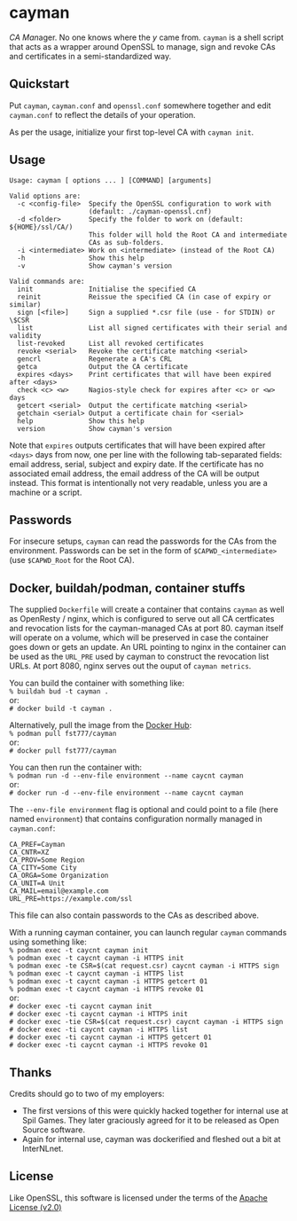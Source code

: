 # cayman

*CA Man*ager. No one knows where the *y* came from. `cayman` is a shell script
that acts as a wrapper around OpenSSL to manage, sign and revoke CAs and
certificates in a semi-standardized way.

## Quickstart

Put `cayman`, `cayman.conf` and `openssl.conf` somewhere together and edit
`cayman.conf` to reflect the details of your operation.

As per the usage, initialize your first top-level CA with `cayman init`.

## Usage

```
Usage: cayman [ options ... ] [COMMAND] [arguments]

Valid options are:
  -c <config-file>  Specify the OpenSSL configuration to work with
                    (default: ./cayman-openssl.cnf)
  -d <folder>       Specify the folder to work on (default: ${HOME}/ssl/CA/)
                    This folder will hold the Root CA and intermediate
                    CAs as sub-folders.
  -i <intermediate> Work on <intermediate> (instead of the Root CA)
  -h                Show this help
  -v                Show cayman's version

Valid commands are:
  init              Initialise the specified CA
  reinit            Reissue the specified CA (in case of expiry or similar)
  sign [<file>]     Sign a supplied *.csr file (use - for STDIN) or \$CSR
  list              List all signed certificates with their serial and validity
  list-revoked      List all revoked certificates
  revoke <serial>   Revoke the certificate matching <serial>
  gencrl            Regenerate a CA's CRL
  getca             Output the CA certificate
  expires <days>    Print certificates that will have been expired after <days>
  check <c> <w>     Nagios-style check for expires after <c> or <w> days
  getcert <serial>  Output the certificate matching <serial>
  getchain <serial> Output a certificate chain for <serial>
  help              Show this help
  version           Show cayman's version
```

Note that `expires` outputs certificates that will have been expired after
`<days>` days from now, one per line with the following tab-separated fields:
email address, serial, subject and expiry date. If the certificate has no
associated email address, the email address of the CA will be output instead.
This format is intentionally not very readable, unless you are a machine or a
script.

## Passwords
For insecure setups, `cayman` can read the passwords for the CAs from the
environment. Passwords can be set in the form of `$CAPWD_<intermediate>` (use
`$CAPWD_Root` for the Root CA).

## Docker, buildah/podman, container stuffs

The supplied `Dockerfile` will create a container that contains `cayman` as
well as OpenResty / nginx, which is configured to serve out all CA certficates
and revocation lists for the cayman-managed CAs at port 80. cayman itself will
operate on a volume, which will be preserved in case the container goes down or
gets an update. An URL pointing to nginx in the container can be used as the
`URL_PRE` used by cayman to construct the revocation list URLs. At port 8080,
nginx serves out the ouput of `cayman metrics`.

You can build the container with something like:  
`% buildah bud -t cayman .`  
or:  
`# docker build -t cayman .`

Alternatively, pull the image from the [Docker Hub](https://hub.docker.com/r/fst777/cayman):  
`% podman pull fst777/cayman`  
or:  
`# docker pull fst777/cayman`

You can then run the container with:  
`% podman run -d --env-file environment --name caycnt cayman`  
or:  
`# docker run -d --env-file environment --name caycnt cayman`

The `--env-file environment` flag is optional and could point to a file (here
named `environment`) that contains configuration normally managed in
`cayman.conf`:
```
CA_PREF=Cayman
CA_CNTR=XZ
CA_PROV=Some Region
CA_CITY=Some City
CA_ORGA=Some Organization
CA_UNIT=A Unit
CA_MAIL=email@example.com
URL_PRE=https://example.com/ssl
```
This file can also contain passwords to the CAs as described above.

With a running cayman container, you can launch regular `cayman` commands using
something like:  
`% podman exec -t caycnt cayman init`  
`% podman exec -t caycnt cayman -i HTTPS init`  
`% podman exec -te CSR=$(cat request.csr) caycnt cayman -i HTTPS sign`  
`% podman exec -t caycnt cayman -i HTTPS list`  
`% podman exec -t caycnt cayman -i HTTPS getcert 01`  
`% podman exec -t caycnt cayman -i HTTPS revoke 01`  
or:  
`# docker exec -ti caycnt cayman init`  
`# docker exec -ti caycnt cayman -i HTTPS init`  
`# docker exec -tie CSR=$(cat request.csr) caycnt cayman -i HTTPS sign`  
`# docker exec -ti caycnt cayman -i HTTPS list`  
`# docker exec -ti caycnt cayman -i HTTPS getcert 01`  
`# docker exec -ti caycnt cayman -i HTTPS revoke 01`

## Thanks

Credits should go to two of my employers:
- The first versions of this were quickly hacked together for internal use at
  Spil Games. They later graciously agreed for it to be released as Open
  Source software.
- Again for internal use, cayman was dockerified and fleshed out a bit at
  InterNLnet.

## License

Like OpenSSL, this software is licensed under the terms of the [Apache License (v2.0)](LICENSE)
